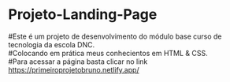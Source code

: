 # Projeto-Landing-Page
#Este é um projeto de desenvolvimento do módulo base curso de tecnologia da escola DNC. <br>
#Colocando em prática meus conhecientos em HTML & CSS.<br>
#Para acessar a página basta clicar no link  https://primeiroprojetobruno.netlify.app/ 
